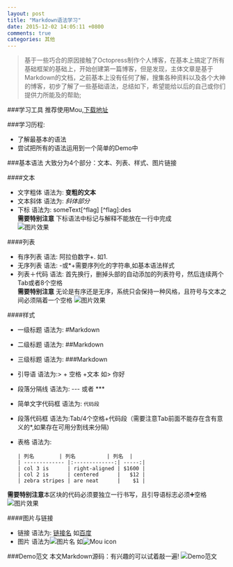 ```yaml
---
layout: post
title: "Markdown语法学习"
date: 2015-12-02 14:05:11 +0800
comments: true
categories: 其他
---
```

> 基于一些巧合的原因接触了Octopress制作个人博客，在基本上搞定了所有基础框架的基础上，开始创建第一篇博客，但是发现，主体文章是基于Markdown的文档，之前基本上没有任何了解，搜集各种资料以及各个大神的博客，初步了解了一些基础语法，总结如下，希望能给以后的自己或你们提供力所能及的帮助;


###学习工具
推荐使用Mou,[下载地址](http://25.io/mou/)

###学习历程: 
* 了解最基本的语法
* 尝试把所有的语法运用到一个简单的Demo中

###基本语法
大致分为4个部分：文本、列表、样式、图片链接

####文本
*   文字粗体 语法为: **变粗的文本**
*   文本斜体 语法为: *斜体部分*
*   下标 	   语法为: someText[^flag] [^flag]:des  
   **需要特别注意** 下标语法中标记与解释不能放在一行中完成       
    ![图片效果](http://7xopon.com1.z0.glb.clouddn.com/3.png)
   
####列表
*  有序列表  语法: 阿拉伯数字+.  如1.
*  无序列表  语法: -或*+需要序列化的字符串,如基本语法样式 
*  列表＋代码  语法: 首先换行，删掉头部的自动添加的列表符号，然后连续两个Tab或者8个空格   
   **需要特别注意** 无论是有序还是无序，系统只会保持一种风格，且符号与文本之间必须隔着一个空格
	![图片效果](http://7xopon.com1.z0.glb.clouddn.com/5.png)
	
####样式
*   一级标题 语法为: #Markdown
*   二级标题 语法为: ##Markdown
*   三级标题 语法为: ###Markdown
*   引导语   语法为:> + 空格 +文本 如> 你好
*   段落分隔线 语法为: --- 或者  ***
*   简单文字代码框   语法为: `代码段`
*   段落代码框      语法为:Tab/4个空格+代码段（需要注意Tab前面不能存在含有意义的*,如果存在可用分割线来分隔)
*   表格     语法为:		
		
		| 列名        | 列名          | 列名  |
		| ------------- |:-------------:| -----:|
		| col 3 is      | right-aligned | $1600 |
		| col 2 is      | centered      |   $12 |
		| zebra stripes | are neat      |    $1 |
  **需要特别注意**本区块的代码必须要独立一行书写，且引导语标志必须➕空格
	![图片效果](http://7xopon.com1.z0.glb.clouddn.com/6.png)
   
####图片与链接
   *   链接    语法为: [链接名](链接地址) 如[百度](www.baidu.com)
   *   图片    语法为![图片名](图片链接) 
   如![Mou icon](http://7xopon.com1.z0.glb.clouddn.com/1.jpg)


###Demo范文
本文Markdown源码：有兴趣的可以试着敲一遍!
![Demo范文](http://7xopon.com1.z0.glb.clouddn.com/7.png)